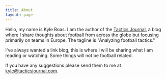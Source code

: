 ```yaml
---
title: About
layout: page
---
```


Hello, my name is Kyle Boas. I am the author of the [Tactics Journal](https://tacticsjournal.com), a blog where I share thoughts about football from across the globe but focusing primarily on teams in Europe. The tagline is "Analyzing football tactics."

I've always wanted a link blog, this is where I will be sharing what I am reading or watching. Some things will not be football related.

If you have any suggestions please send them to me at kyle@tacticsjournal.com. 